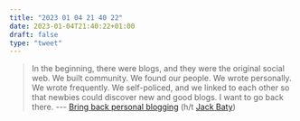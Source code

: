 ```yaml
---
title: "2023 01 04 21 40 22"
date: 2023-01-04T21:40:22+01:00
draft: false
type: "tweet"
---
```


> In the beginning, there were blogs, and they were the original social web. We built community. We found our people. We wrote personally. We wrote frequently. We self-policed, and we linked to each other so that newbies could discover new and good blogs. I want to go back there. --- [Bring back personal blogging](https://www.theverge.com/23513418/bring-back-personal-blogging) (h/t [Jack Baty](https://baty.net/2023/bring-back-personal-blogging))

